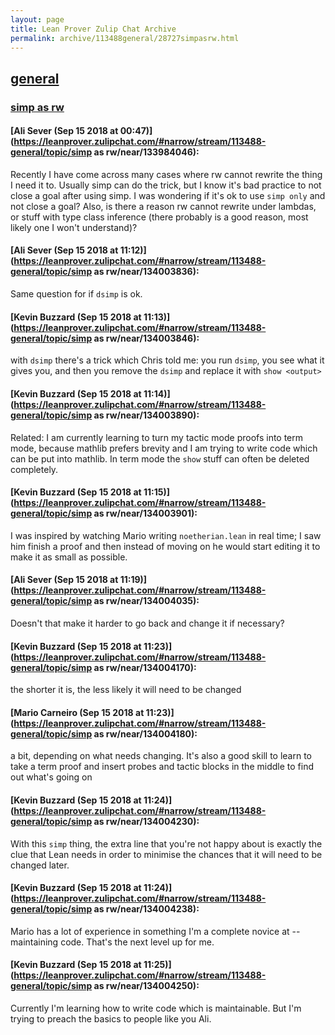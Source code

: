 ```yaml
---
layout: page
title: Lean Prover Zulip Chat Archive 
permalink: archive/113488general/28727simpasrw.html
---
```


## [general](index.html)
### [simp as rw](28727simpasrw.html)

#### [Ali Sever (Sep 15 2018 at 00:47)](https://leanprover.zulipchat.com/#narrow/stream/113488-general/topic/simp as rw/near/133984046):
Recently I have come across many cases where rw cannot rewrite the thing I need it to. Usually simp can do the trick, but I know it's bad practice to not close a goal after using simp. I was wondering if it's ok to use `simp only` and not close a goal?
Also, is there a reason rw cannot rewrite under lambdas, or stuff with type class inference (there probably is a good reason, most likely one I won't understand)?

#### [Ali Sever (Sep 15 2018 at 11:12)](https://leanprover.zulipchat.com/#narrow/stream/113488-general/topic/simp as rw/near/134003836):
Same question for if `dsimp` is ok.

#### [Kevin Buzzard (Sep 15 2018 at 11:13)](https://leanprover.zulipchat.com/#narrow/stream/113488-general/topic/simp as rw/near/134003846):
with `dsimp` there's a trick which Chris told me: you run `dsimp`, you see what it gives you, and then you remove the `dsimp` and replace it with `show <output>`

#### [Kevin Buzzard (Sep 15 2018 at 11:14)](https://leanprover.zulipchat.com/#narrow/stream/113488-general/topic/simp as rw/near/134003890):
Related: I am currently learning to turn my tactic mode proofs into term mode, because mathlib prefers brevity and I am trying to write code which can be put into mathlib. In term mode the `show` stuff can often be deleted completely.

#### [Kevin Buzzard (Sep 15 2018 at 11:15)](https://leanprover.zulipchat.com/#narrow/stream/113488-general/topic/simp as rw/near/134003901):
I was inspired by watching Mario writing `noetherian.lean` in real time; I saw him finish a proof and then instead of moving on he would start editing it to make it as small as possible.

#### [Ali Sever (Sep 15 2018 at 11:19)](https://leanprover.zulipchat.com/#narrow/stream/113488-general/topic/simp as rw/near/134004035):
Doesn't that make it harder to go back and change it if necessary?

#### [Kevin Buzzard (Sep 15 2018 at 11:23)](https://leanprover.zulipchat.com/#narrow/stream/113488-general/topic/simp as rw/near/134004170):
the shorter it is, the less likely it will need to be changed

#### [Mario Carneiro (Sep 15 2018 at 11:23)](https://leanprover.zulipchat.com/#narrow/stream/113488-general/topic/simp as rw/near/134004180):
a bit, depending on what needs changing. It's also a good skill to learn to take a term proof and insert probes and tactic blocks in the middle to find out what's going on

#### [Kevin Buzzard (Sep 15 2018 at 11:24)](https://leanprover.zulipchat.com/#narrow/stream/113488-general/topic/simp as rw/near/134004230):
With this `simp` thing, the extra line that you're not happy about is exactly the clue that Lean needs in order to minimise the chances that it will need to be changed later.

#### [Kevin Buzzard (Sep 15 2018 at 11:24)](https://leanprover.zulipchat.com/#narrow/stream/113488-general/topic/simp as rw/near/134004238):
Mario has a lot of experience in something I'm a complete novice at -- maintaining code. That's the next level up for me.

#### [Kevin Buzzard (Sep 15 2018 at 11:25)](https://leanprover.zulipchat.com/#narrow/stream/113488-general/topic/simp as rw/near/134004250):
Currently I'm learning how to write code which is maintainable. But I'm trying to preach the basics to people like you Ali.

